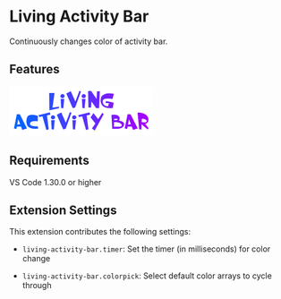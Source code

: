 
# Living Activity Bar

Continuously changes color of activity bar.

## Features

![logo](images/logo.png)

## Requirements

VS Code 1.30.0 or higher
  
## Extension Settings

This extension contributes the following settings:


* `living-activity-bar.timer`: Set the timer (in milliseconds) for color change

* `living-activity-bar.colorpick`: Select default color arrays to cycle through

  

